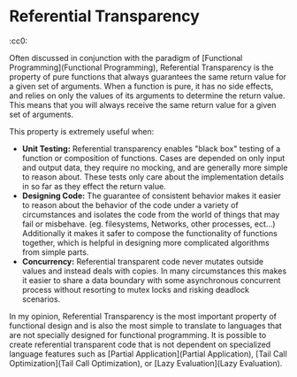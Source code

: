# Referential Transparency
:cc0:

Often discussed in conjunction with the paradigm of [Functional Programming](Functional Programming), Referential Transparency is the property of pure functions that always guarantees the same return value for a given set of arguments. When a function is pure, it has no side effects, and relies on only the values of its arguments to determine the return value. This means that you will always receive the same return value for a given set of arguments. 

This property is extremely useful when:
- **Unit Testing:** Referential transparency enables "black box" testing of a function or composition of functions. Cases are depended on only input and output data, they require no mocking, and are generally more simple to reason about. These tests only care about the implementation details in so far as they effect the return value.
- **Designing Code:** The guarantee of consistent behavior makes it easier to reason about the behavior of the code under a variety of circumstances and isolates the code from the world of things that may fail or misbehave. (eg. filesystems, Networks, other processes, ect...) Additionally it makes it safer to compose the functionality of functions together, which is helpful in designing more complicated algorithms from simple parts.
- **Concurrency:** Referential transparent code never mutates outside values and instead deals with copies. In many circumstances this makes it easier to share a data boundary with some asynchronous concurrent process without resorting to mutex locks and risking deadlock scenarios.

In my opinion, Referential Transparency is the most important property of functional design and is also the most simple to translate to languages that are not specially designed for functional programming. It is possible to create referential transparent code that is not dependent on specialized language features such as [Partial Application](Partial Application), [Tail Call Optimization](Tail Call Optimization), or [Lazy Evaluation](Lazy Evaluation).
